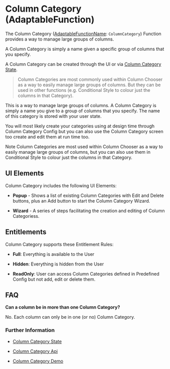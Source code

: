 # Column Category (AdaptableFunction)

The Column Category ([AdaptableFunctionName](https://api.adaptabletools.com/modules/_src_predefinedconfig_common_types_.html#adaptablefunctionname): `ColumnCategory`) Function provides a way to manage large groups of columns. 

A Column Category is simply a name given a specific group of columns that you specify.

A Column Category can be created through the UI or via [Column Category State](https://api.adaptabletools.com/interfaces/_src_predefinedconfig_columncategorystate_.columncategorystate.html).

> Column Categories are most commonly used within Column Chooser as a way to easily manage large groups of columns.  But they can be used in other functions (e.g. Conditional Style to colour just the columns in that Category).

This is a way to manage large groups of columns. A Column Category is simply a name you give to a group of columns that you specify.  The name of this category is stored with your user state.

You will most likely create your categories using at design time through Column Category Config but you can also use the Column Category screen too create and edit them at run time too.

Note
Column Categories are most used within Column Chooser as a way to easily manage large groups of columns, but you can also use them in Conditional Style to colour just the columns in that Category.



## UI Elements

Column Category includes the following UI Elements:

- **Popup** - Shows a list of existing Column Categories with Edit and Delete buttons, plus an Add button to start the Column Category Wizard.

- **Wizard** - A series of steps facilitating the creation and editing of Column Categoriess.

## Entitlements

Column Category supports these Entitlement Rules:

- **Full**: Everything is available to the User

- **Hidden**: Everything is hidden from the User

- **ReadOnly**: User can access Column Categories defined in Predefined Config but not add, edit or delete them.

## FAQ

**Can a column be in more than one Column Category?**

No. Each column can only be in one (or no) Column Category.

### Further Information

- [Column Category State](https://api.adaptabletools.com/interfaces/_src_predefinedconfig_columncategorystate_.columncategorystate.html)

- [Column Category Api](https://api.adaptabletools.com/interfaces/_src_api_columncategoryapi_.columncategoryapi.html)

- [Column Category Demo](https://demo.adaptabletools.com/column/aggridcolumncategorydemo)